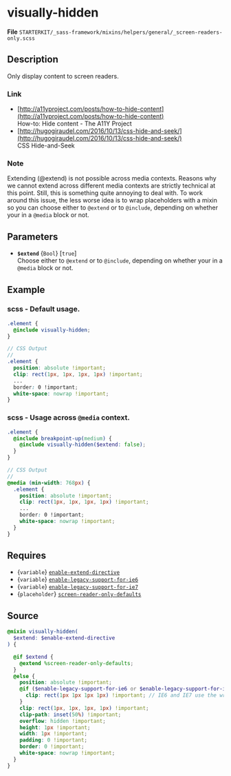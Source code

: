 
visually-hidden
==========

**File** `STARTERKIT/_sass-framework/mixins/helpers/general/_screen-readers-only.scss`

## Description

Only display content to screen readers.

### Link

* [http://a11yproject.com/posts/how-to-hide-content](http://a11yproject.com/posts/how-to-hide-content)  
How-to: Hide content - The A11Y Project
* [http://hugogiraudel.com/2016/10/13/css-hide-and-seek/](http://hugogiraudel.com/2016/10/13/css-hide-and-seek/)  
CSS Hide-and-Seek

### Note

Extending (@extend) is not possible across media contexts. Reasons why we cannot extend across different media contexts are strictly technical at this point. Still, this is something quite annoying to deal with. To work around this issue, the less worse idea is to wrap placeholders with a mixin so you can choose either to `@extend` or to `@include`, depending on whether your in a `@media` block or not.

## Parameters

* **`$extend`** {`Bool`} [`true`]  
Choose either to `@extend` or to `@include`, depending on whether your in a `@media` block or not.

## Example

### scss - Default usage.

```scss
.element {
  @include visually-hidden;
}

// CSS Output
//
.element {
  position: absolute !important;
  clip: rect(1px, 1px, 1px, 1px) !important;
  ...
  border: 0 !important;
  white-space: nowrap !important;
}
```

### scss - Usage across `@media` context.

```scss
.element {
  @include breakpoint-up(medium) {
    @include visually-hidden($extend: false);
  }
}

// CSS Output
//
@media (min-width: 768px) {
  .element {
    position: absolute !important;
    clip: rect(1px, 1px, 1px, 1px) !important;
    ...
    border: 0 !important;
    white-space: nowrap !important;
  }
}
```

## Requires

* {`variable`} [`enable-extend-directive`](variable-enable-extend-directive.md)
* {`variable`} [`enable-legacy-support-for-ie6`](variable-enable-legacy-support-for-ie6.md)
* {`variable`} [`enable-legacy-support-for-ie7`](variable-enable-legacy-support-for-ie7.md)
* {`placeholder`} [`screen-reader-only-defaults`](placeholder-screen-reader-only-defaults.md)

## Source

```scss
@mixin visually-hidden(
  $extend: $enable-extend-directive
) {

  @if $extend {
    @extend %screen-reader-only-defaults;
  }
  @else {
    position: absolute !important;
    @if ($enable-legacy-support-for-ie6 or $enable-legacy-support-for-ie7) {
      clip: rect(1px 1px 1px 1px) !important; // IE6 and IE7 use the wrong syntax.
    }
    clip: rect(1px, 1px, 1px, 1px) !important;
    clip-path: inset(50%) !important;
    overflow: hidden !important;
    height: 1px !important;
    width: 1px !important;
    padding: 0 !important;
    border: 0 !important;
    white-space: nowrap !important;
  }
}
```